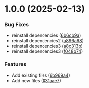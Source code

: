 # 1.0.0 (2025-02-13)


### Bug Fixes

* reinstall dependencies ([6b6cb9a](https://github.com/ligadata-yaraAbbas/Test/commit/6b6cb9adcd12fd6a33d72deeb074a92727923ee8))
* reinstall dependencies2 ([a896a68](https://github.com/ligadata-yaraAbbas/Test/commit/a896a68908e679f37b3b8b68fbb5b29c8d0fe27b))
* reinstall dependencies3 ([a8c313b](https://github.com/ligadata-yaraAbbas/Test/commit/a8c313be3934238cb3d4ee2f606ecffaa44f2cc3))
* reinstall dependencies3 ([f048b74](https://github.com/ligadata-yaraAbbas/Test/commit/f048b743214f3cd9d6ae1fae094d4d99634708d6))


### Features

* Add existing files ([6b969a4](https://github.com/ligadata-yaraAbbas/Test/commit/6b969a415aba0c49255e8cd6ab908a8baf3ad48a))
* Add new files ([831aae7](https://github.com/ligadata-yaraAbbas/Test/commit/831aae79452fdef1d8e45c4d6d7a7df4a32cb548))
